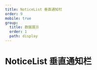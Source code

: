 ```yaml
---
title: NoticeList 垂直通知栏
order: 9
mobile: true
group:
  title: 数据展示
  order: 1
  path: display
---
```


# NoticeList 垂直通知栏

<code src="../demo/NoticeList.tsx"></code>
<API src="../src/NoticeList.tsx"></API>
